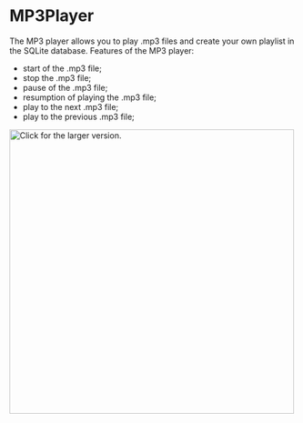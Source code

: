 # MP3Player


The MP3 player allows you to play .mp3 files and create your own playlist in the SQLite database.
Features of the MP3 player:
- start of the .mp3 file;
- stop the .mp3 file;
- pause of the .mp3 file;
- resumption of playing the .mp3 file;
- play to the next .mp3 file;
- play to the previous .mp3 file;

<a href="https://drive.google.com/open?id=1G18zGrs1vUpfePxA-EBixtbJKttnEE-j"><img src="https://drive.google.com/open?id=1G18zGrs1vUpfePxA-EBixtbJKttnEE-j" style="width: 500px; max-width: 100%; height: auto" title="Click for the larger version." /></a>
